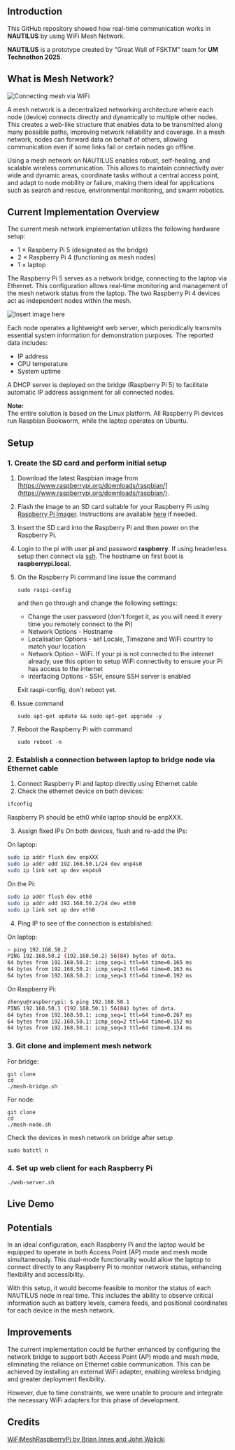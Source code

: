 ## Introduction
This GitHub repository showed how real-time communication works in **NAUTILUS** by using WiFi Mesh Network.

**NAUTILUS** is a prototype created by "Great Wall of FSKTM" team for **UM Technothon 2025**.

## What is Mesh Network?

![Connecting mesh via WiFi](https://raw.githubusercontent.com/binnes/WiFiMeshRaspberryPi/refs/heads/master/images/PiMeshWiFi.png)

A mesh network is a decentralized networking architecture where each node (device) connects directly and dynamically to multiple other nodes. This creates a web-like structure that enables data to be transmitted along many possible paths, improving network reliability and coverage. In a mesh network, nodes can forward data on behalf of others, allowing communication even if some links fail or certain nodes go offline. 

Using a mesh network on NAUTILUS enables robust, self-healing, and scalable wireless communication. This allows to maintain connectivity over wide and dynamic areas, coordinate tasks without a central access point, and adapt to node mobility or failure, making them ideal for applications such as search and rescue, environmental monitoring, and swarm robotics.

## Current Implementation Overview

The current mesh network implementation utilizes the following hardware setup:
- 1 × Raspberry Pi 5 (designated as the bridge)
- 2 × Raspberry Pi 4 (functioning as mesh nodes)
- 1 × laptop

The Raspberry Pi 5 serves as a network bridge, connecting to the laptop via Ethernet. This configuration allows real-time monitoring and management of the mesh network status from the laptop. The two Raspberry Pi 4 devices act as independent nodes within the mesh.

![Insert image here](image_placeholder)

Each node operates a lightweight web server, which periodically transmits essential system information for demonstration purposes. The reported data includes:
- IP address
- CPU temperature
- System uptime

A DHCP server is deployed on the bridge (Raspberry Pi 5) to facilitate automatic IP address assignment for all connected nodes.

**Note:**  
The entire solution is based on the Linux platform. All Raspberry Pi devices run Raspbian Bookworm, while the laptop operates on Ubuntu.


## Setup

### 1. Create the SD card and perform initial setup

1. Download the latest Raspbian image from [https://www.raspberrypi.org/downloads/raspbian/](https://www.raspberrypi.org/downloads/raspbian/). 
2. Flash the image to an SD card suitable for your Raspberry Pi using [Raspberry Pi Imager](https://www.raspberrypi.com/software/).  Instructions are available [here](https://www.raspberrypi.org/documentation/installation/installing-images/README.md) if needed.

4. Insert the SD card into the Raspberry Pi and then power on the Raspberry Pi.
5. Login to the pi with user **pi** and password **raspberry**.  If using headerless setup then connect via [ssh](/additionalResources/COMMAND_LINE_ACCESS.md).  The hostname on first boot is **raspberrypi.local**.  
6. On the Raspberry Pi command line issue the command

    ```sudo raspi-config```

    and then go through and change the following settings:
    - Change the user password (don't forget it, as you will need it every time you remotely connect to the Pi)
    - Network Options - Hostname
    - Localisation Options - set Locale, Timezone and WiFi country to match your location
    - Network Option - WiFi.  If your pi is not connected to the internet already, use this option to setup WiFi connectivity to ensure your Pi has access to the internet
    - interfacing Options - SSH, ensure SSH server is enabled

    Exit raspi-config, don't reboot yet.
7. Issue command

    ```sudo apt-get update && sudo apt-get upgrade -y```
8. Reboot the Raspberry Pi with command

    ```sudo reboot -n```

### 2. Establish a connection between laptop to bridge node via Ethernet cable
1. Connect Raspberry Pi and laptop directly using Ethernet cable
2. Check the ethernet device on both devices:
```sh
ifconfig
```
Raspberry Pi should be eth0 while laptop should be enpXXX.

3. Assign fixed IPs
On both devices, flush and re-add the IPs:

On laptop:

```sh
sudo ip addr flush dev enpXXX
sudo ip addr add 192.168.50.1/24 dev enp4s0
sudo ip link set up dev enp4s0
```

On the Pi:

```sh
sudo ip addr flush dev eth0
sudo ip addr add 192.168.50.2/24 dev eth0
sudo ip link set up dev eth0
```

4. Ping IP to see of the connection is established:

On laptop:
```sh
> ping 192.168.50.2
PING 192.168.50.2 (192.168.50.2) 56(84) bytes of data.
64 bytes from 192.168.50.2: icmp_seq=1 ttl=64 time=0.165 ms
64 bytes from 192.168.50.2: icmp_seq=2 ttl=64 time=0.163 ms
64 bytes from 192.168.50.2: icmp_seq=3 ttl=64 time=0.192 ms
```
On Raspberry Pi:
```sh
zhenyu@raspberrypi: $ ping 192.168.50.1
PING 192.168.50.1 (192.168.50.1) 56(84) bytes of data.
64 bytes from 192.168.50.1: icmp_seq=1 ttl=64 time=0.267 ms
64 bytes from 192.168.50.1: icmp_seq=2 ttl=64 time=0.152 ms
64 bytes from 192.168.50.1: icmp_seq=3 ttl=64 time=0.134 ms
```

### 3. Git clone and implement mesh network

For bridge:
```
git clone
cd 
./mesh-bridge.sh
```

For node:
```
git clone
cd 
./mesh-node.sh
```
Check the devices in mesh network on bridge after setup
```
sudo batctl n
```
### 4. Set up web client for each Raspberry Pi
```
./web-server.sh
```


## Live Demo
## Potentials

In an ideal configuration, each Raspberry Pi and the laptop would be equipped to operate in both Access Point (AP) mode and mesh mode simultaneously. This dual-mode functionality would allow the laptop to connect directly to any Raspberry Pi to monitor network status, enhancing flexibility and accessibility.

With this setup, it would become feasible to monitor the status of each NAUTILUS node in real time. This includes the ability to observe critical information such as battery levels, camera feeds, and positional coordinates for each device in the mesh network.

## Improvements

The current implementation could be further enhanced by configuring the network bridge to support both Access Point (AP) mode and mesh mode, eliminating the reliance on Ethernet cable communication. This can be achieved by installing an external WiFi adapter, enabling wireless bridging and greater deployment flexibility.

However, due to time constraints, we were unable to procure and integrate the necessary WiFi adapters for this phase of development.

## Credits
[WiFiMeshRaspberryPi by Brian Innes and John Walicki](https://github.com/binnes/WiFiMeshRaspberryPi)

